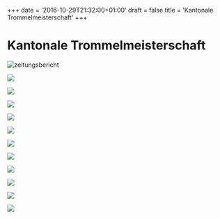 +++
date = '2016-10-29T21:32:00+01:00'
draft = false
title = 'Kantonale Trommelmeisterschaft'
+++

# Kantonale Trommelmeisterschaft

![zeitungsbericht](http://tambourenarthgoldau.ch/wp-content/uploads/2016/10/Zeitungsbericht-300x169.jpg)


[![](http://tambourenarthgoldau.ch/wp-content/uploads/2016/10/img-20161029-wa0022-150x150.jpg)](http://tambourenarthgoldau.ch/?attachment_id=2657)

[![](http://tambourenarthgoldau.ch/wp-content/uploads/2016/10/img-20161029-wa0020-150x150.jpg)](http://tambourenarthgoldau.ch/?attachment_id=2658)

[![](http://tambourenarthgoldau.ch/wp-content/uploads/2016/10/img-20161029-wa0017-150x150.jpg)](http://tambourenarthgoldau.ch/?attachment_id=2659)

  

[![](http://tambourenarthgoldau.ch/wp-content/uploads/2016/10/img-20161029-wa0013-150x150.jpg)](http://tambourenarthgoldau.ch/?attachment_id=2660)

[![](http://tambourenarthgoldau.ch/wp-content/uploads/2016/10/img-20161029-wa0012-150x150.jpg)](http://tambourenarthgoldau.ch/?attachment_id=2661)

[![](http://tambourenarthgoldau.ch/wp-content/uploads/2016/10/img-20161029-wa0011-150x150.jpg)](http://tambourenarthgoldau.ch/?attachment_id=2662)

  

[![](http://tambourenarthgoldau.ch/wp-content/uploads/2016/10/img-20161029-wa0007-150x150.jpg)](http://tambourenarthgoldau.ch/?attachment_id=2663)

[![](http://tambourenarthgoldau.ch/wp-content/uploads/2016/10/img-20161029-wa0005-150x150.jpg)](http://tambourenarthgoldau.ch/?attachment_id=2665)

[![](http://tambourenarthgoldau.ch/wp-content/uploads/2016/10/img-20161029-wa0006-150x150.jpg)](http://tambourenarthgoldau.ch/?attachment_id=2664)

  

[![](http://tambourenarthgoldau.ch/wp-content/uploads/2016/10/img-20161029-wa0002-150x150.jpg)](http://tambourenarthgoldau.ch/?attachment_id=2666)

[![](http://tambourenarthgoldau.ch/wp-content/uploads/2016/10/img_20161029_200349-150x150.jpg)](http://tambourenarthgoldau.ch/?attachment_id=2667)
